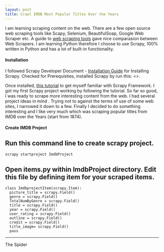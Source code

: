 ```yaml
---
layout: post
title: Crawl IMDB Most Popular Titles Over the Years
---
```


I am learning scraping content on the web. There are a few open source web scraping tools like Scapy, Selenium, BeautifulSoap, Google Web Scraper etc. A guide to [web scraping tools](http://www.garethjames.net/a-guide-to-web-scrapping-tools/) gave nice comparasion between Web Scrapers. I am learning Python therefore I choose to use Scrapy, 100% written in Python and has a lot of built-in functionality.

#### Installation

I followed Scrapy Developer Document - [Installation Guide](http://doc.scrapy.org/en/master/intro/install.html) for Installing Scrapy. Checked for Prerequisties, installed Scrapy by run this: <<pip install scrapy >>.

Once installed, [this tutorial](http://doc.scrapy.org/en/master/intro/tutorial.html) to get myself familiar with Scrapy Framework. I got my first Scrapy project working by following the tutorial. So far so good, I was ready to scrape more interesting content from the web. I had several project ideas in mind . Trying not to against the terms of use of some web sites, I narrowed it down to a few. Finally I decided to do something interesting and I like very much which was scraping popular titles from IMDB over the Years (start from 1874).

#### Create IMDB Project

Run this command line to create scrapy project.
  ---
    scrapy startproject ImdbProject

Open items.py within ImdbProject directory. Edit this file by defining item for your scraped items. 
  ---
    class ImdbprojectItem(scrapy.Item):
      picture_title = scrapy.Field()
      genre = scrapy.Field()
      TotalNumByGenre = scrapy.Field()
      title = scrapy.Field()
      year = scrapy.Field()
      user_rating = scrapy.Field()
      outline = scrapy.Field()
      credit = scrapy.Field()
      title_image= scrapy.Field()
      pass
  ---
  
The Spider 
 






